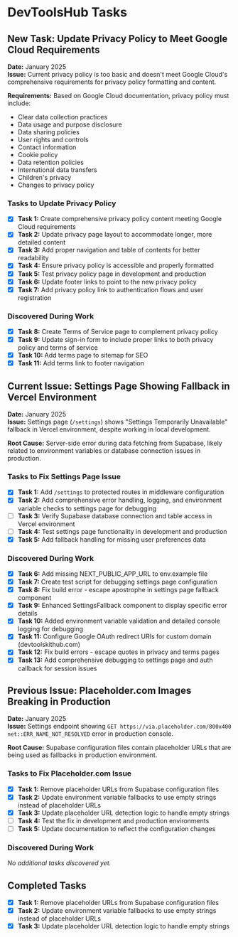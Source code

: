 # DevToolsHub Tasks

## New Task: Update Privacy Policy to Meet Google Cloud Requirements

**Date:** January 2025  
**Issue:** Current privacy policy is too basic and doesn't meet Google Cloud's comprehensive requirements for privacy policy formatting and content.

**Requirements:** Based on Google Cloud documentation, privacy policy must include:
- Clear data collection practices
- Data usage and purpose disclosure
- Data sharing policies
- User rights and controls
- Contact information
- Cookie policy
- Data retention policies
- International data transfers
- Children's privacy
- Changes to privacy policy

### Tasks to Update Privacy Policy

- [x] **Task 1:** Create comprehensive privacy policy content meeting Google Cloud requirements
- [x] **Task 2:** Update privacy page layout to accommodate longer, more detailed content
- [x] **Task 3:** Add proper navigation and table of contents for better readability
- [x] **Task 4:** Ensure privacy policy is accessible and properly formatted
- [x] **Task 5:** Test privacy policy page in development and production
- [x] **Task 6:** Update footer links to point to the new privacy policy
- [x] **Task 7:** Add privacy policy link to authentication flows and user registration

### Discovered During Work

- [x] **Task 8:** Create Terms of Service page to complement privacy policy
- [x] **Task 9:** Update sign-in form to include proper links to both privacy policy and terms of service
- [x] **Task 10:** Add terms page to sitemap for SEO
- [x] **Task 11:** Add terms link to footer navigation

## Current Issue: Settings Page Showing Fallback in Vercel Environment

**Date:** January 2025  
**Issue:** Settings page (`/settings`) shows "Settings Temporarily Unavailable" fallback in Vercel environment, despite working in local development.

**Root Cause:** Server-side error during data fetching from Supabase, likely related to environment variables or database connection issues in production.

### Tasks to Fix Settings Page Issue

- [x] **Task 1:** Add `/settings` to protected routes in middleware configuration
- [x] **Task 2:** Add comprehensive error handling, logging, and environment variable checks to settings page for debugging
- [ ] **Task 3:** Verify Supabase database connection and table access in Vercel environment
- [ ] **Task 4:** Test settings page functionality in development and production
- [x] **Task 5:** Add fallback handling for missing user preferences data

### Discovered During Work

- [x] **Task 6:** Add missing NEXT_PUBLIC_APP_URL to env.example file
- [x] **Task 7:** Create test script for debugging settings page configuration
- [x] **Task 8:** Fix build error - escape apostrophe in settings page fallback component
- [x] **Task 9:** Enhanced SettingsFallback component to display specific error details
- [x] **Task 10:** Added environment variable validation and detailed console logging for debugging
- [x] **Task 11:** Configure Google OAuth redirect URIs for custom domain (devtoolskithub.com)
- [x] **Task 12:** Fix build errors - escape quotes in privacy and terms pages
- [x] **Task 13:** Add comprehensive debugging to settings page and auth callback for session issues

## Previous Issue: Placeholder.com Images Breaking in Production

**Date:** January 2025  
**Issue:** Settings endpoint showing `GET https://via.placeholder.com/800x400 net::ERR_NAME_NOT_RESOLVED` error in production console.

**Root Cause:** Supabase configuration files contain placeholder URLs that are being used as fallbacks in production environment.

### Tasks to Fix Placeholder.com Issue

- [x] **Task 1:** Remove placeholder URLs from Supabase configuration files
- [x] **Task 2:** Update environment variable fallbacks to use empty strings instead of placeholder URLs
- [x] **Task 3:** Update placeholder URL detection logic to handle empty strings
- [ ] **Task 4:** Test the fix in development and production environments
- [ ] **Task 5:** Update documentation to reflect the configuration changes

### Discovered During Work

*No additional tasks discovered yet.*

## Completed Tasks

- [x] **Task 1:** Remove placeholder URLs from Supabase configuration files
- [x] **Task 2:** Update environment variable fallbacks to use empty strings instead of placeholder URLs  
- [x] **Task 3:** Update placeholder URL detection logic to handle empty strings
